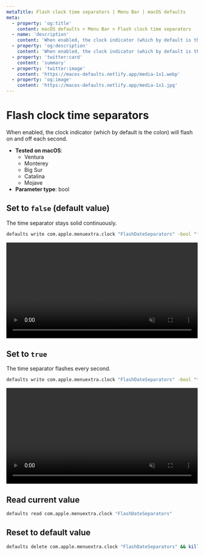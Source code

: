 ```yaml
---
metaTitle: Flash clock time separators | Menu Bar | macOS defaults
meta:
  - property: 'og:title'
    content: macOS defaults > Menu Bar > Flash clock time separators
  - name: 'description'
    content: 'When enabled, the clock indicator (which by default is the colon) will flash on and off each second.'
  - property: 'og:description'
    content: 'When enabled, the clock indicator (which by default is the colon) will flash on and off each second.'
  - property: 'twitter:card'
    content: 'summary'
  - property: 'twitter:image'
    content: 'https://macos-defaults.netlify.app/media-1x1.webp'
  - property: 'og:image'
    content: 'https://macos-defaults.netlify.app/media-1x1.jpg'
---
```


# Flash clock time separators

When enabled, the clock indicator (which by default is the colon) will flash on and off each second.

<!-- break lists -->

- **Tested on macOS**:
  - Ventura
  - Monterey
  - Big Sur
  - Catalina
  - Mojave
- **Parameter type**: bool

## Set to `false` (default value)

The time separator stays solid continuously.

```bash
defaults write com.apple.menuextra.clock "FlashDateSeparators" -bool "false" && killall SystemUIServer
```

<video autoplay loop muted playsinline width="727" height="40" style="max-width: 100%; height: auto">
  <source src="./menubar-FlashDateSeparators-false.mp4" type="video/mp4">
  Example output with value set to false
</video>

## Set to `true`

The time separator flashes every second.

```bash
defaults write com.apple.menuextra.clock "FlashDateSeparators" -bool "true" && killall SystemUIServer
```

<video autoplay loop muted playsinline width="727" height="40" style="max-width: 100%; height: auto">
  <source src="./menubar-FlashDateSeparators-true.mp4" type="video/mp4">
  Example output with value set to true
</video>

## Read current value

```bash
defaults read com.apple.menuextra.clock "FlashDateSeparators"
```

## Reset to default value

```bash
defaults delete com.apple.menuextra.clock "FlashDateSeparators" && killall SystemUIServer
```
